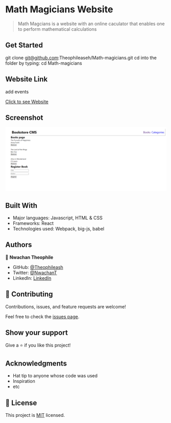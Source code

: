 
# Math Magicians Website


> Math Magcians is a website with an online caculator that enables one to perform mathematical calculations

## Get Started

   git clone git@github.com:Theophileaseh/Math-magicians.git
   cd into the folder by typing: cd Math-magicians

## Website Link
add events

[Click to see Website](https://theophileaseh.github.io/Math-magicians/)

## Screenshot

![Screenshot](./screenshot.png)

## Built With

- Major languages: Javascript, HTML & CSS
- Frameworks: React
- Technologies used: Webpack, big-js, babel

## Authors
👤 **Nwachan Theophile**

- GitHub: [@Theophileash](https://github.com/Theophileaseh)
- Twitter: [@NwachanT](https://twitter.com/NwachanT)
- LinkedIn: [LinkedIn](https://linkedin.com/in/nwachan-theophile-342274172)



## 🤝 Contributing

Contributions, issues, and feature requests are welcome!

Feel free to check the [issues page](../../issues/).

## Show your support

Give a ⭐️ if you like this project!

## Acknowledgments

- Hat tip to anyone whose code was used
- Inspiration
- etc

## 📝 License

This project is [MIT](./MIT.md) licensed.
